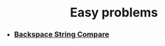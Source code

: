 <div align="center">
  <br>
  <h1>Easy problems</h1>
</div>

- ### [**Backspace String Compare**](./Backspace%20String%20Compare)

